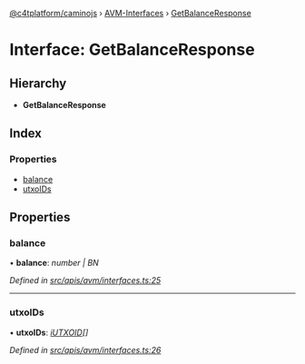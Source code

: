 [@c4tplatform/caminojs](../api.md) › [AVM-Interfaces](../modules/avm_interfaces.md) › [GetBalanceResponse](avm_interfaces.getbalanceresponse.md)

# Interface: GetBalanceResponse

## Hierarchy

* **GetBalanceResponse**

## Index

### Properties

* [balance](avm_interfaces.getbalanceresponse.md#balance)
* [utxoIDs](avm_interfaces.getbalanceresponse.md#utxoids)

## Properties

###  balance

• **balance**: *number | BN*

*Defined in [src/apis/avm/interfaces.ts:25](https://github.com/chain4travel/caminojs/blob/ac57b5af/src/apis/avm/interfaces.ts#L25)*

___

###  utxoIDs

• **utxoIDs**: *[iUTXOID](avm_interfaces.iutxoid.md)[]*

*Defined in [src/apis/avm/interfaces.ts:26](https://github.com/chain4travel/caminojs/blob/ac57b5af/src/apis/avm/interfaces.ts#L26)*
